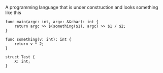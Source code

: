 A programming language that is under construction and looks something like this
```
func main(argc: int, argv: &&char): int {
	return argc >> $(something($1), argc) >> $1 / $2;
}

func something(v: int): int {
	return v * 2;
}

struct Test {
	X: int;
}
```
